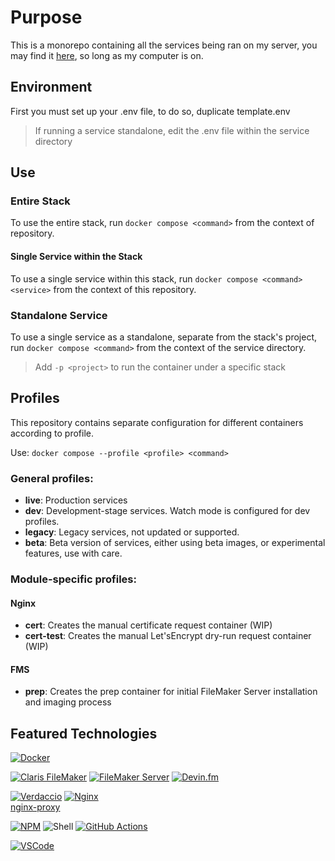 # Purpose
This is a monorepo containing all the services being ran on my server, you may find it [here](https://deanayalon.com), so long as my computer is on.

## Environment
First you must set up your .env file, to do so, duplicate template.env
> If running a service standalone, edit the .env file within the service directory

## Use
### Entire Stack
To use the entire stack, run `docker compose <command>` from the context of repository.

#### Single Service within the Stack
To use a single service within this stack, run `docker compose <command> <service>` from the context of this repository.

### Standalone Service
To use a single service as a standalone, separate from the stack's project, run `docker compose <command>` from the context of the service directory.
> Add `-p <project>` to run the container under a specific stack

## Profiles 
This repository contains separate configuration for different containers according to profile. 

Use: `docker compose --profile <profile> <command>`

### General profiles:
* **live**: Production services
* **dev**: Development-stage services. Watch mode is configured for dev profiles.
* **legacy**: Legacy services, not updated or supported.
* **beta**: Beta version of services, either using beta images, or experimental features, use with care.<br>

### Module-specific profiles:
#### Nginx
* **cert**: Creates the manual certificate request container (WIP)
* **cert-test**: Creates the manual Let'sEncrypt dry-run request container (WIP)

#### FMS
* **prep**: Creates the prep container for initial FileMaker Server installation and imaging process

## Featured Technologies
[![Docker](https://img.shields.io/badge/docker-%230db7ed.svg?style=for-the-badge&logo=docker&logoColor=white)](https://github.com/DeanAyalon/verdaccio/pkgs/container/verdaccio)

[![Claris FileMaker](https://img.shields.io/badge/claris-filemaker-black.svg?style=for-the-badge&logo=claris&logoColor=white)](https://claris.com)
[![FileMaker Server](https://img.shields.io/badge/claris-FileMaker_Server-black.svg?style=for-the-badge&logo=claris&logoColor=white)](https://www.credly.com/earner/earned/badge/bbdd64a9-b1e0-48ac-9ab0-bbfb4d737204) 
[![Devin.fm](https://custom-icon-badges.demolab.com/badge/devin.fm-120e6d.svg?style=for-the-badge&logo=devin.fm)](https://devin.fm)

[![Verdaccio](https://img.shields.io/badge/Verdaccio-4B5E40.svg?style=for-the-badge&logo=verdaccio&logoColor=white)](https://github.com/verdaccio/verdaccio)
[![Nginx](https://img.shields.io/badge/nginx-009639.svg?style=for-the-badge&logo=nginx&logoColor=white)](https://nginx.com)<br>
[nginx-proxy](https://github.com/nginx-proxy/nginx-proxy)

[![NPM](https://img.shields.io/badge/NPM-%23CB3837.svg?style=for-the-badge&logo=npm&logoColor=white)](https://npmjs.com)
![Shell](https://img.shields.io/badge/shell-%23121011.svg?style=for-the-badge&logo=gnu-bash&logoColor=white)
[![GitHub Actions](https://img.shields.io/badge/github-actions-%232671E5.svg?style=for-the-badge&logo=githubactions&logoColor=white)](https://github.com/DeanAyalon/verdaccio/actions)

[![VSCode](https://img.shields.io/badge/vscode-white.svg?style=for-the-badge&logo=visual-studio-code&logoColor=007ACC)](https://github.com/DeanAyalon)
